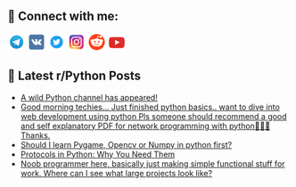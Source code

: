 ## 🔎 Connect with me:
[<img src="https://github.com/bullbesh/bullbesh/blob/main/images/Telegram.png" width="32" height="32" />](https://t.me/bullbesh)
[<img src="https://github.com/bullbesh/bullbesh/blob/main/images/VK.png" width="32" height="32" />](https://vk.com/bullbesh)
[<img src="https://github.com/bullbesh/bullbesh/blob/main/images/Twitter.png" width="32" height="32" />](https://twitter.com/bullbesh1)
[<img src="https://github.com/bullbesh/bullbesh/blob/main/images/Instagram.png" width="32" height="32" />](https://www.instagram.com/bullbesh)
[<img src="https://github.com/bullbesh/bullbesh/blob/main/images/Reddit.png" width="32" height="32" />](https://www.reddit.com/user/bullbesh)
[<img src="https://github.com/bullbesh/bullbesh/blob/main/images/YouTube.png" width="32" height="32" />](https://www.youtube.com/channel/UCtfjRs6uzgq5mfm8S06WTcg)

## 📕 Latest r/Python Posts
<!-- BLOG-POST-LIST:START -->
- [A wild Python channel has appeared!](https://www.reddit.com/r/Python/comments/w7kzxk/a_wild_python_channel_has_appeared/)
- [Good morning techies... Just finished python basics.. want to dive into web development using python Pls someone should recommend a good and self explanatory PDF for network programming with python🙏🙏🙏 Thanks.](https://www.reddit.com/r/Python/comments/w7kkbb/good_morning_techies_just_finished_python_basics/)
- [Should I learn Pygame, Opencv or Numpy in python first?](https://www.reddit.com/r/Python/comments/w7k64i/should_i_learn_pygame_opencv_or_numpy_in_python/)
- [Protocols in Python: Why You Need Them](https://www.reddit.com/r/Python/comments/w7jlei/protocols_in_python_why_you_need_them/)
- [Noob programmer here, basically just making simple functional stuff for work. Where can I see what large projects look like?](https://www.reddit.com/r/Python/comments/w7j898/noob_programmer_here_basically_just_making_simple/)
<!-- BLOG-POST-LIST:END -->
